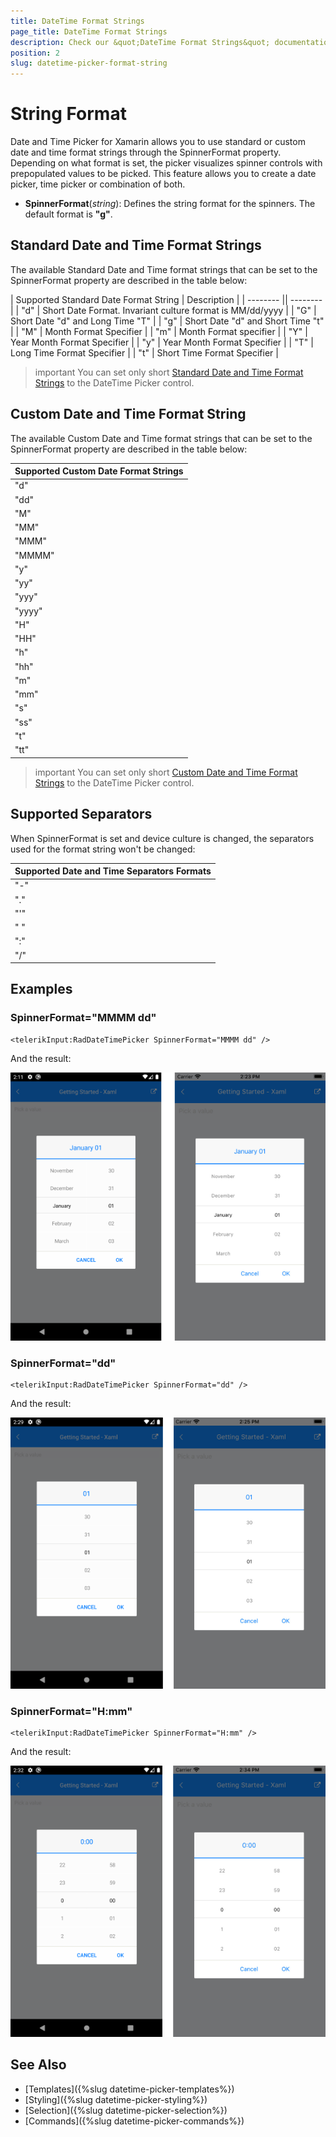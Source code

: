 ```yaml
---
title: DateTime Format Strings
page_title: DateTime Format Strings
description: Check our &quot;DateTime Format Strings&quot; documentation article for Telerik DateTimePicker for Xamarin control.
position: 2
slug: datetime-picker-format-string
---
```


# String Format

Date and Time Picker for Xamarin allows you to use standard or custom date and time format strings through the SpinnerFormat property. Depending on what format is set, the picker visualizes spinner controls with prepopulated values to be picked. This feature allows you to create a date picker, time picker or combination of both.

* **SpinnerFormat**(*string*): Defines the string format for the spinners. The default format is **"g"**.

## Standard Date and Time Format Strings

The available Standard Date and Time format strings that can be set to the SpinnerFormat property are described in the table below:

| Supported Standard Date Format String | Description |
| -------- || -------- |
| "d" | Short Date Format. Invariant culture format is MM/dd/yyyy |
| "G" | Short Date "d" and Long Time "T" |
| "g" | Short Date "d" and Short Time "t" |
| "M" | Month Format Specifier |
| "m" | Month Format specifier |
| "Y" | Year Month Format Specifier |
| "y" | Year Month Format Specifier |
| "T" | Long Time Format Specifier |
| "t" | Short Time Format Specifier |

>important You can set only short [Standard Date and Time Format Strings](https://docs.microsoft.com/en-us/dotnet/standard/base-types/standard-date-and-time-format-strings) to the DateTime Picker control.

## Custom Date and Time Format String

The available Custom Date and Time format strings that can be set to the SpinnerFormat property are described in the table below:

| Supported Custom Date Format Strings|
| -------- |
| "d" |
| "dd" |
| "M" |
| "MM" |
| "MMM" |
| "MMMM" |
| "y" |
| "yy" |
| "yyy" |
| "yyyy" |
| "H" |
| "HH" |
| "h" |
| "hh" |
| "m" |
| "mm" |
| "s" |
| "ss" |
| "t" |
| "tt" |

>important You can set only short [Custom Date and Time Format Strings](https://docs.microsoft.com/en-us/dotnet/standard/base-types/custom-date-and-time-format-strings) to the DateTime Picker control.

## Supported Separators

When SpinnerFormat is set and device culture is changed, the separators used for the format string won't be changed:

| Supported Date and Time Separators Formats |
| -------- |
| "-" |
| "." |
| "'" |
| " " |
| ":" |
| "/" |

## Examples

### SpinnerFormat="MMMM dd"

```XAML
<telerikInput:RadDateTimePicker SpinnerFormat="MMMM dd" />
```

And the result:

![](images/datetimepicker-string-format-mmmm-dd.png)

### SpinnerFormat="dd"

```XAML
<telerikInput:RadDateTimePicker SpinnerFormat="dd" />
```

And the result:

![](images/datetimepicker-string-format-dd.png)

### SpinnerFormat="H:mm"

```XAML
<telerikInput:RadDateTimePicker SpinnerFormat="H:mm" />
```

And the result:

![](images/datetimepicker-string-format-H-mm.png)

## See Also

- [Templates]({%slug datetime-picker-templates%})
- [Styling]({%slug datetime-picker-styling%})
- [Selection]({%slug datetime-picker-selection%})
- [Commands]({%slug datetime-picker-commands%})
